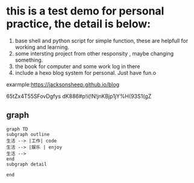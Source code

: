 # this is a test demo for personal practice, the detail is below:

1. base shell and python script for simple function, these are helpfull for working and learning.
2. some intersting project from other responsity , maybe changing something.
3. the book for computer and some work log in there
4. include a hexo blog system for personal. Just have fun.o

exarmple:https://jacksonsheep.github.io/blog


65tZx4T55SFovDgfys  dK886#p!i(!N!jnKBjp1jY%H(93S1(gZ
## graph
``` mermaid
graph TD
subgraph outline
生活 --> |工作| code
生活 --> |娱乐 | enjoy
生活 --> 
end
subgraph detail

end
```